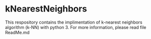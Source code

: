 # kNearestNeighbors
This respository contains the implimentation of k-nearest neighbors algorithm (k-NN) with python 3. For more information, please read file ReadMe.md
